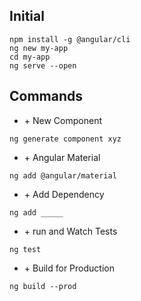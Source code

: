 ## Initial
```
npm install -g @angular/cli
ng new my-app
cd my-app
ng serve --open
```

## Commands
- \+ New Component
```
ng generate component xyz
```

- \+ Angular Material
```
ng add @angular/material
```

- \+ Add Dependency
```
ng add _____
```

- \+ run and Watch Tests
```
ng test
```

- \+ Build for Production
```
ng build --prod
```